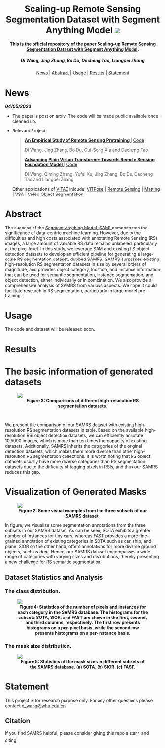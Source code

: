 <h1 align="center"> Scaling-up Remote Sensing Segmentation Dataset with Segment Anything Model <a href="https://arxiv.org/abs/"><img src="https://img.shields.io/badge/arXiv-Paper-<color>"></a> </h1>
<p align="center">
<h4 align="center">This is the official repository of the paper <a href="https://arxiv.org/abs/">Scaling-up Remote Sensing Segmentation Dataset with Segment Anything Model</a>.</h4>
<h5 align="center"><em>Di Wang, Jing Zhang, Bo Du, Dacheng Tao, Liangpei Zhang</em></h5>
<p align="center">
  <a href="#news">News</a> |
  <a href="#abstract">Abstract</a> |
  <a href="#usage">Usage</a> |
  <a href="#results">Results</a> |
  <a href="#statement">Statement</a>
</p>







# News

***04/05/2023***

- The paper is post on arxiv! The code will be made public available once cleaned up.

- Relevant Project: 

  > [**An Empirical Study of Remote Sensing Pretraining** ](https://arxiv.org/abs/2204.02825) | [Code](https://github.com/ViTAE-Transformer/RSP)
  >
  > Di Wang, Jing Zhang, Bo Du, Gui-Song Xia and Dacheng Tao
  >
  > [**Advancing Plain Vision Transformer Towards Remote Sensing Foundation Model** ](https://arxiv.org/abs/2208.03987) | [Code](https://github.com/ViTAE-Transformer/Remote-Sensing-RVSA)
  >
  > Di Wang, Qiming Zhang, Yufei Xu, Jing Zhang, Bo Du, Dacheng Tao and Liangpei Zhang

  Other applications of [ViTAE](https://github.com/ViTAE-Transformer/ViTAE-Transformer) inlcude: [ViTPose](https://github.com/ViTAE-Transformer/ViTPose) | [Remote Sensing](https://github.com/ViTAE-Transformer/ViTAE-Transformer-Remote-Sensing) | [Matting](https://github.com/ViTAE-Transformer/ViTAE-Transformer-Matting) | [VSA](https://github.com/ViTAE-Transformer/ViTAE-VSA) | [Video Object Segmentation](https://github.com/ViTAE-Transformer/VOS-LLB)

# Abstract

<p align="left">The success of the <a href="https://arxiv.org/abs/2304.02643"> Segment Anything Model (SAM) </a> demonstrates the significance of data-centric machine learning. However, due to the difficulties and high costs associated with annotating Remote Sensing (RS) images, a large amount of valuable RS data remains unlabeled, particularly at the pixel level. In this study, we leverage SAM and existing RS object detection datasets to develop an efficient pipeline for generating a large-scale RS segmentation dataset, dubbed SAMRS. SAMRS surpasses existing high-resolution RS segmentation datasets in size by several orders of magnitude, and provides object category, location, and instance information that can be used for semantic segmentation, instance segmentation, and object detection, either individually or in combination. We also provide a comprehensive analysis of SAMRS from various aspects. We hope it could facilitate research in RS segmentation, particularly in large model pre-training.


# Usage
The code and dataset will be released soon.


# Results
# The basic information of generated datasets

<figure>
<img src="figs/figure3.png">
<figcaption align = "center"><b>Figure 3: Comparisons of different high-resolution RS segmentation datasets. 
 </b></figcaption>
</figure>

<br>

We present the comparison of our SAMRS dataset with existing high-resolution RS segmentation datasets in table. Based on the available high-resolution RSI object detection datasets, we can efficiently annotate 10,5090 images, which is more than ten times the capacity of existing datasets. Additionally, SAMRS inherits the categories of the original detection datasets, which makes them more diverse than other high-resolution RS segmentation collections. It is worth noting that RS object datasets usually have more diverse categories than RS segmentation datasets due to the difficulty of tagging pixels in RSIs, and thus our SAMRS reduces this gap. 



# Visualization of Generated Masks



<figure>
<img src="figs/figure2.jpg">
<figcaption align = "center"><b>Figure 2: Some visual examples from the three subsets of our SAMRS dataset.  
 </b></figcaption>
</figure>

In figure, we visualize some segmentation annotations from the three subsets in our SAMRS dataset. As can be seen, SOTA exhibits a greater number of instances for tiny cars, whereas FAST provides a more fine-grained annotation of existing categories in SOTA such as car, ship, and plane. SIOR on the other hand, offers annotations for more diverse ground objects, such as *dam*. Hence, our SAMRS dataset encompasses a wide range of categories with varying sizes and distributions, thereby presenting a new challenge for RS semantic segmentation.







## Dataset Statistics and Analysis
### The class distribution.

<figure>
<img src="figs/figure4.png">
<figcaption align = "center"><b>Figure 4: Statistics of the number of pixels and instances for each category in the SAMRS database. The histograms for the subsets SOTA, SIOR, and FAST are shown in the first, second, and third columns, respectively. The first row presents histograms on a per-pixel basis, while the second row presents histograms on a per-instance basis.</a>  
 </b></figcaption>
</figure>



### The mask size distribution.

<figure>
<img src="figs/figure5.png">
<figcaption align = "center"><b>Figure 5: Statistics of the mask sizes in different subsets of the SAMRS database. (a) SOTA. (b) SIOR. (c) FAST.</a>  
 </b></figcaption>
</figure>




# Statement

This project is for research purpose only. For any other questions please contact [d_wang@whu.edu.cn](mailto:d_wang@whu.edu.cn).



## Citation

If you find SAMRS helpful, please consider giving this repo a star:star: and citing:

```

```


